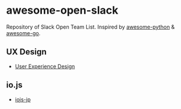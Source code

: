 # awesome-open-slack

Repository of Slack Open Team List.
Inspired by [awesome-python](https://github.com/avelino/awesome-python) & [awesome-go](https://github.com/avelino/awesome-go).

## UX Design

- [User Experience Design](http://www.designerhangout.co/)

## io.js

- [iojs-jp](http://iojs-jp-slack.herokuapp.com/ )